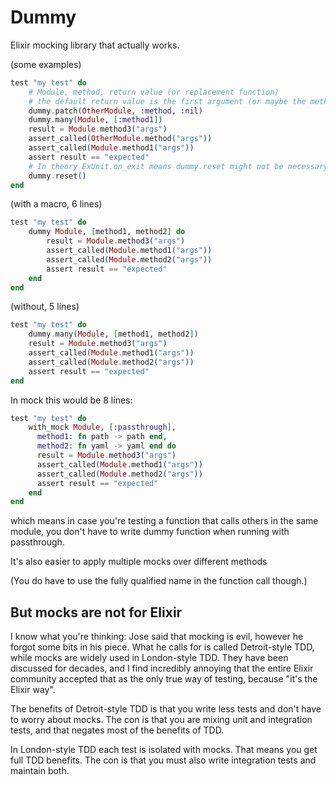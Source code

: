 # Dummy

Elixir mocking library that actually works.

(some examples)
```elixir
test "my test" do
    # Module, method, return value (or replacement function)
    # the default return value is the first argument (or maybe the method name)
    dummy.patch(OtherModule, :method, :nil)
    dummy.many(Module, [:method1])
    result = Module.method3("args")
    assert_called(OtherModule.method("args"))
    assert_called(Module.method1("args"))
    assert result == "expected"
    # In theory ExUnit.on_exit means dummy.reset might not be necessary
    dummy.reset()
end
```

(with a macro, 6 lines)
```elixir
test "my test" do
    dummy Module, [method1, method2] do
        result = Module.method3("args")
        assert_called(Module.method1("args"))
        assert_called(Module.method2("args"))
        assert result == "expected"
    end
end
```

(without, 5 lines)
```elixir
test "my test" do
    dummy.many(Module, [method1, method2])
    result = Module.method3("args")
    assert_called(Module.method1("args"))
    assert_called(Module.method2("args"))
    assert result == "expected"
end
```

In mock this would be 8 lines:

```elixir
test "my test" do
    with_mock Module, [:passthrough],
      method1: fn path -> path end,
      method2: fn yaml -> yaml end do
      result = Module.method3("args")
      assert_called(Module.method1("args"))
      assert_called(Module.method2("args"))
      assert result == "expected"
    end
end
```

which means in case you're testing a function that calls others in the same module,
you don't have to write dummy function when running with passthrough.

It's also easier to apply multiple mocks over different methods

(You do have to use the fully qualified name in the function call though.)

## But mocks are not for Elixir

I know what you're thinking: Jose said that mocking is evil, however he
forgot some bits in his piece. What he calls for is called Detroit-style TDD,
while mocks are widely used in London-style TDD. They have been discussed for
decades, and I find incredibly annoying that the entire Elixir community accepted
that as the only true way of testing, because "it's the Elixir way".

The benefits of Detroit-style TDD is that you write less tests and don't have
to worry about mocks. The con is that you are mixing unit and integration tests,
and that negates most of the benefits of TDD.

In London-style TDD each test is isolated with mocks. That means you get
full TDD benefits. The con is that you must also write integration tests and
maintain both.
